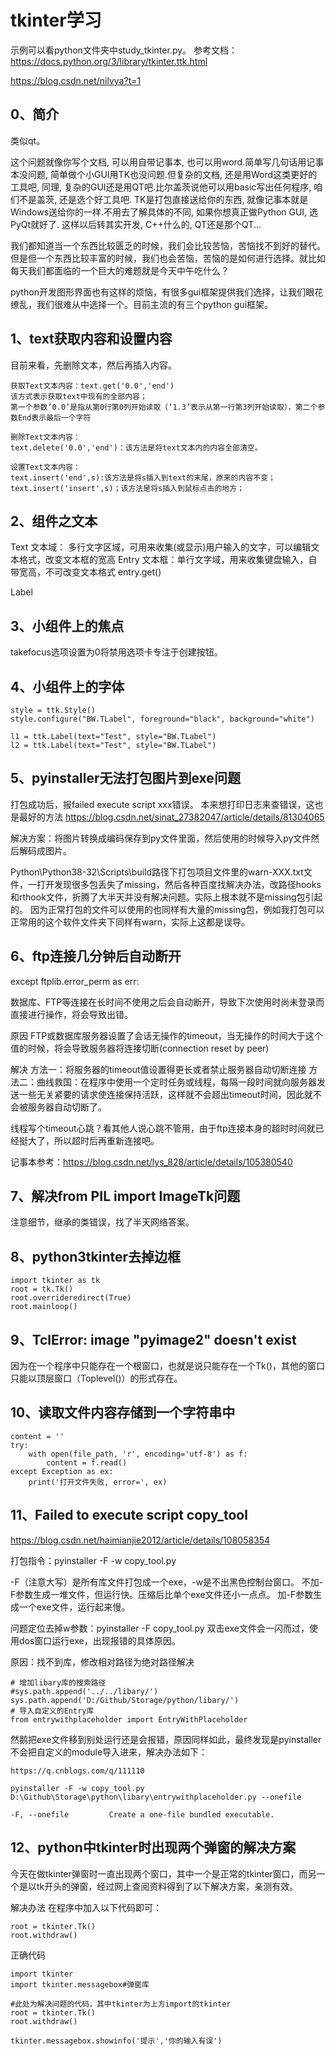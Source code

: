 # tkinter学习

示例可以看python文件夹中study_tkinter.py。
参考文档：https://docs.python.org/3/library/tkinter.ttk.html

https://blog.csdn.net/nilvya?t=1

## 0、简介
类似qt。

这个问题就像你写个文档, 可以用自带记事本, 也可以用word.简单写几句话用记事本没问题, 简单做个小GUI用TK也没问题.但复杂的文档, 还是用Word这类更好的工具吧, 同理, 复杂的GUI还是用QT吧.比尔盖茨说他可以用basic写出任何程序, 咱们不是盖茨, 还是选个好工具吧. TK是打包直接送给你的东西, 就像记事本就是Windows送给你的一样.不用去了解具体的不同, 如果你想真正做Python GUI, 选PyQt就好了. 这样以后转其实开发, C++什么的, QT还是那个QT...

我们都知道当一个东西比较匮乏的时候，我们会比较苦恼，苦恼找不到好的替代。但是但一个东西比较丰富的时候，我们也会苦恼，苦恼的是如何进行选择。就比如每天我们都面临的一个巨大的难题就是今天中午吃什么？

python开发图形界面也有这样的烦恼，有很多gui框架提供我们选择，让我们眼花缭乱，我们很难从中选择一个。目前主流的有三个python gui框架。

## 1、text获取内容和设置内容
目前来看，先删除文本，然后再插入内容。

```
获取Text文本内容：text.get('0.0','end')
该方式表示获取text中现有的全部内容；
第一个参数‘0.0’是指从第0行第0列开始读取（‘1.3’表示从第一行第3列开始读取），第二个参数End表示最后一个字符

删除Text文本内容：
text.delete('0.0','end')：该方法是将text文本内的内容全部清空。

设置Text文本内容：
text.insert('end',s):该方法是将s插入到text的末尾，原来的内容不变；
text.insert('insert',s)；该方法是将s插入到鼠标点击的地方；
```

## 2、组件之文本
Text 文本域： 多行文字区域，可用来收集(或显示)用户输入的文字，可以编辑文本格式，改变文本框的宽高
Entry 文本框：单行文字域，用来收集键盘输入，自带宽高，不可改变文本格式
entry.get()

Label

## 3、小组件上的焦点
takefocus选项设置为0将禁用选项卡专注于创建按钮。

## 4、小组件上的字体
```
style = ttk.Style()
style.configure("BW.TLabel", foreground="black", background="white")

l1 = ttk.Label(text="Test", style="BW.TLabel")
l2 = ttk.Label(text="Test", style="BW.TLabel")
```

## 5、pyinstaller无法打包图片到exe问题
打包成功后，报failed execute script xxx错误。
本来想打印日志来查错误，这也是最好的方法
https://blog.csdn.net/sinat_27382047/article/details/81304065

解决方案：将图片转换成编码保存到py文件里面，然后使用的时候导入py文件然后解码成图片。

Python\Python38-32\Scripts\build路径下打包项目文件里的warn-XXX.txt文件，一打开发现很多包丢失了missing，然后各种百度找解决办法，改路径hooks和rthook文件，折腾了大半天并没有解决问题。实际上根本就不是missing包引起的。
因为正常打包的文件可以使用的也同样有大量的missing包，例如我打包可以正常用的这个软件文件夹下同样有warn，实际上这都是误导。

## 6、ftp连接几分钟后自动断开
except ftplib.error_perm as err:

数据库、FTP等连接在长时间不使用之后会自动断开，导致下次使用时尚未登录而直接进行操作，将会导致出错。

原因
FTP或数据库服务器设置了会话无操作的timeout，当无操作的时间大于这个值的时候，将会导致服务器将连接切断(connection reset by peer)

解决
方法一：将服务器的timeout值设置得更长或者禁止服务器自动切断连接
方法二：曲线救国：在程序中使用一个定时任务或线程，每隔一段时间就向服务器发送一些无关紧要的请求使连接保持活跃，这样就不会超出timeout时间，因此就不会被服务器自动切断了。

线程写个timeout心跳？看其他人说心跳不管用，由于ftp连接本身的超时时间就已经挺大了，所以超时后再重新连接吧。

记事本参考：https://blog.csdn.net/lys_828/article/details/105380540

## 7、解决from PIL import ImageTk问题
注意细节，继承的类错误，找了半天网络答案。

## 8、python3tkinter去掉边框
```
import tkinter as tk
root = tk.Tk()
root.overrideredirect(True)
root.mainloop()
```

## 9、TclError: image "pyimage2" doesn't exist
因为在一个程序中只能存在一个根窗口，也就是说只能存在一个Tk()，其他的窗口只能以顶层窗口（Toplevel()）的形式存在。

## 10、读取文件内容存储到一个字符串中
```
content = ''
try:
    with open(file_path, 'r', encoding='utf-8') as f:
		content = f.read() 
except Exception as ex:
    print('打开文件失败, error=', ex)
```

## 11、Failed to execute script copy_tool
https://blog.csdn.net/haimianjie2012/article/details/108058354

打包指令：pyinstaller -F -w copy_tool.py

-F（注意大写）是所有库文件打包成一个exe，-w是不出黑色控制台窗口。
不加-F参数生成一堆文件，但运行快。压缩后比单个exe文件还小一点点。
加-F参数生成一个exe文件，运行起来慢。

问题定位去掉w参数：pyinstaller -F copy_tool.py
双击exe文件会一闪而过，使用dos窗口运行exe，出现报错的具体原因。

原因：找不到库，修改相对路径为绝对路径解决
```
# 增加libary库的搜索路径
#sys.path.append('../../libary/')
sys.path.append('D:/Github/Storage/python/libary/')
# 导入自定义的Entry库
from entrywithplaceholder import EntryWithPlaceholder
```

然鹅把exe文件移到别处运行还是会报错，原因同样如此，最终发现是pyinstaller不会把自定义的module导入进来，解决办法如下：
```
https://q.cnblogs.com/q/111110

pyinstaller -F -w copy_tool.py D:\Github\Storage\python\libary\entrywithplaceholder.py --onefile

-F, --onefile         Create a one-file bundled executable.
```

## 12、python中tkinter时出现两个弹窗的解决方案
今天在做tkinter弹窗时一直出现两个窗口，其中一个是正常的tkinter窗口，而另一个是以tk开头的弹窗，经过网上查阅资料得到了以下解决方案，亲测有效。

解决办法
在程序中加入以下代码即可：
```
root = tkinter.Tk()
root.withdraw()
```

正确代码
```
import tkinter
import tkinter.messagebox#弹窗库

#此处为解决问题的代码，其中tkinter为上方import的tkinter
root = tkinter.Tk()
root.withdraw()

tkinter.messagebox.showinfo('提示','你的输入有误')
```
